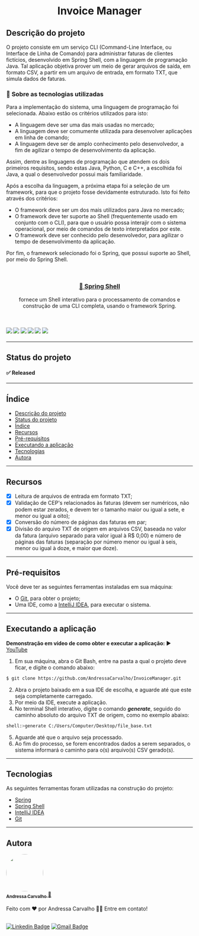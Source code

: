 <h1 align="center">
    Invoice Manager
</h1>

## Descrição do projeto
O projeto consiste em um serviço CLI (Command-Line Interface, ou Interface de Linha de Comando) para administrar faturas de clientes fictícios, desenvolvido em Spring Shell, com a linguagem de programação Java. Tal aplicação objetiva prover um meio de gerar arquivos de saída, em formato CSV, a partir em um arquivo de entrada, em formato TXT, que simula dados de faturas.<br/>

### 🚀 **Sobre as tecnologias utilizadas**

Para a implementação do sistema, uma linguagem de programação foi selecionada. Abaixo estão os critérios utilizados para isto: 
- A linguagem deve ser uma das mais usadas no mercado;
- A linguagem deve ser comumente utilizada para desenvolver aplicações em linha de comando;
- A linguagem deve ser de amplo conhecimento pelo desenvolvedor, a fim de agilizar o tempo de desenvolvimento da aplicação.

Assim, dentre as linguagens de programação que atendem os dois primeiros requisitos, sendo estas Java, Python, C e C++, a escolhida foi Java, a qual o desenvolvedor possui mais familiaridade.

Após a escolha da linguagem, a próxima etapa foi a seleção de um framework, para que o projeto fosse devidamente estruturado. Isto foi feito através dos critérios: 
- O framework deve ser um dos mais utilizados para Java no mercado;
- O framework deve ter suporte ao Shell (frequentemente usado em conjunto com o CLI), para que o usuário possa interajir com o sistema operacional, por meio de comandos de texto interpretados por este.
- O framework deve ser conhecido pelo desenvolvedor, para agilizar o tempo de desenvolvimento da aplicação.

Por fim, o framework selecionado foi o Spring, que possui suporte ao Shell, por meio do Spring Shell.

<br/>
<h3 align="center">
    <a href="https://spring.io/projects/spring-shell">🔗 Spring Shell</a>
</h3>
<p align="center">
  fornece um Shell interativo para o processamento de comandos e construção de uma CLI completa, usando o framework Spring.
</p>
<br/>
<h4>
    <img src="https://img.shields.io/badge/build-aprovado-brightgreen" />
    <img src="https://img.shields.io/badge/versão-v1.0.0-blue" />
    <img src="https://img.shields.io/badge/última%20atualização-novembro%202023-lightblue" />
    <img src="https://img.shields.io/badge/linguagem-java-orange" />
    <img src="https://img.shields.io/badge/plataforma-spring-orange" />
    <img src="https://img.shields.io/badge/inglês%20(US)-100%25-ff69b4" />
</h4>

---

## Status do projeto
#### ✅ Released
---

## Índice
<ul>
  <li><a href="#descrição-do-projeto">Descrição do projeto</a></li>
  <li><a href="#status-do-projeto">Status do projeto</a></li>
  <li><a href="#índice">Índice</a></li>
  <li><a href="#recursos">Recursos</a></li>
  <li><a href="#pré-requisitos">Pré-requisitos</a></li>
  <li><a href="#executando-a-aplicação">Executando a aplicação</a></li>
  <li><a href="#tecnologias">Tecnologias</a></li>
  <li><a href="#autora">Autora</a></li>
</ul> 

---

## Recursos
- [x] Leitura de arquivos de entrada em formato TXT;
- [x] Validação de CEP's relacionados às faturas (devem ser numéricos, não podem estar zerados, e devem ter o tamanho maior ou igual a sete, e menor ou igual a oito);
- [x] Conversão do número de páginas das faturas em par;
- [x] Divisão do arquivo TXT de origem em arquivos CSV, baseada no valor da fatura (arquivo separado para valor igual à R$ 0,00) e número de páginas das faturas (separação por número menor ou igual à seis, menor ou igual à doze, e maior que doze).

---

## Pré-requisitos
Você deve ter as seguintes ferramentas instaladas em sua máquina: 
- O [Git](https://git-scm.com/downloads), para obter o projeto;
- Uma IDE, como a [IntelliJ IDEA](https://www.jetbrains.com/idea/), para executar o sistema.

---

## Executando a aplicação
**Demonstração em vídeo de como obter e executar a aplicação:** ▶️ [YouTube](https://youtu.be/A663Tldy9ao)

1. Em sua máquina, abra o Git Bash, entre na pasta a qual o projeto deve ficar, e digite o comando abaixo:

```bash
$ git clone https://github.com/AndressaCarvalho/InvoiceManager.git
```

2. Abra o projeto baixado em a sua IDE de escolha, e aguarde até que este seja completamente carregado.
3. Por meio da IDE, execute a aplicação.
4. No terminal Shell interativo, digite o comando ***generate***, seguido do caminho absoluto do arquivo TXT de origem, como no exemplo abaixo:

```bash
shell:>generate C:/Users/Computer/Desktop/file_base.txt
```

5. Aguarde até que o arquivo seja processado.
6. Ao fim do processo, se forem encontrados dados a serem separados, o sistema informará o caminho para o(s) arquivo(s) CSV gerado(s).

---

## Tecnologias
As seguintes ferramentas foram utilizadas na construção do projeto:
- [Spring](https://spring.io/)
- [Spring Shell](https://spring.io/projects/spring-shell)
- [IntelliJ IDEA](https://www.jetbrains.com/idea/)
- [Git](https://git-scm.com/)

---

## Autora
<a href="https://github.com/AndressaCarvalho">
  <img style="border-radius: 50%;" src="https://avatars.githubusercontent.com/u/51313172?s=96&v=4" width="100px;" alt=""/>
  <br/>
  <sub><b>Andressa Carvalho</b></sub>
 </a> <a href="https://github.com/AndressaCarvalho" title="Rocketseat">🚀</a>
<br/><br/>
Feito com ❤️ por Andressa Carvalho 👋🏽 Entre em contato!
<br/><br/>

[![Linkedin Badge](https://img.shields.io/badge/-Andressa-blue?style=flat-square&logo=Linkedin&logoColor=white&link=https://www.linkedin.com/in/andressa-carvalho-araujo-289931199/)](https://www.linkedin.com/in/andressa-carvalho-araujo-289931199/) 
[![Gmail Badge](https://img.shields.io/badge/-andressa.carvalho13454@gmail.com-c14438?style=flat-square&logo=Gmail&logoColor=white&link=mailto:andressa.carvalho13454@gmail.com)](mailto:andressa.carvalho13454@gmail.com)
